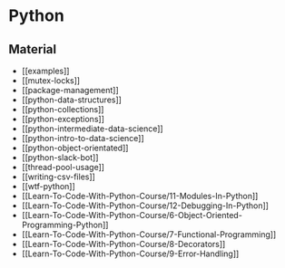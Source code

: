 # Python

## Material

- [[examples]]
- [[mutex-locks]]
- [[package-management]]
- [[python-data-structures]]
- [[python-collections]]
- [[python-exceptions]]
- [[python-intermediate-data-science]]
- [[python-intro-to-data-science]]
- [[python-object-orientated]]
- [[python-slack-bot]]
- [[thread-pool-usage]]
- [[writing-csv-files]]
- [[wtf-python]]
- [[Learn-To-Code-With-Python-Course/11-Modules-In-Python]]
- [[Learn-To-Code-With-Python-Course/12-Debugging-In-Python]]
- [[Learn-To-Code-With-Python-Course/6-Object-Oriented-Programming-Python]]
- [[Learn-To-Code-With-Python-Course/7-Functional-Programming]]
- [[Learn-To-Code-With-Python-Course/8-Decorators]]
- [[Learn-To-Code-With-Python-Course/9-Error-Handling]]
